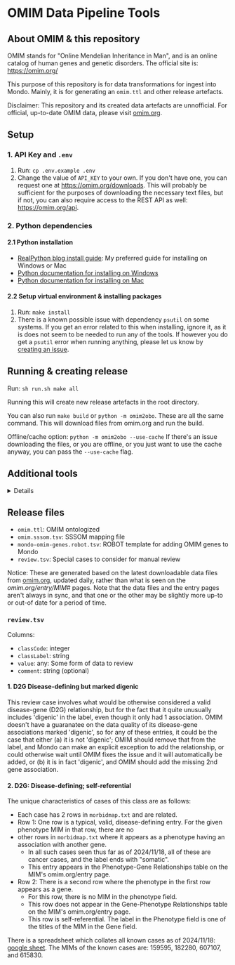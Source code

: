 # OMIM Data Pipeline Tools

## About OMIM & this repository
OMIM stands for "Online Mendelian Inheritance in Man", and is an online 
catalog of human genes and genetic disorders. The official site is: https://omim.org/

This purpose of this repository is for data transformations for ingest into Mondo. Mainly, 
it is for generating an `omim.ttl` and other release artefacts.

Disclaimer: This repository and its created data artefacts are unnofficial. For 
official, up-to-date OMIM data, please visit [omim.org](https://omim.org).

## Setup
### 1. API Key and `.env`
1. Run: `cp .env.example .env`
2. Change the value of `API_KEY` to your own. If you don't have one, you can request
one at https://omim.org/downloads. This will probably be sufficient for the purposes
of downloading the necessary text files, but if not, you can also require access to
the REST API as well: https://omim.org/api.
   
### 2. Python dependencies
#### 2.1 Python installation
- [RealPython blog install guide](https://realpython.com/installing-python/): My preferred guide for installing on Windows or Mac
- [Python documentation for installing on Windows](https://docs.python.org/3/using/windows.html)
- [Python documentation for installing on Mac](https://docs.python.org/3/using/mac.html)

#### 2.2 Setup virtual environment & installing packages
1. Run: `make install`
2. There is a known possible issue with dependency `psutil` on some systems. If 
you get an error related to this when installing, ignore it, as it is does not 
seem to be needed to run any of the tools. If however you do get a `psutil` error
when running anything, please let us know by [creating an issue](https://github.com/monarch-initiative/omim/issues/new).

## Running & creating release
Run: `sh run.sh make all`

Running this will create new release artefacts in the root directory.

You can also run `make build` or `python -m omim2obo`. These are all the same 
command. This will download files from omim.org and run the build.

Offline/cache option: `python -m omim2obo --use-cache`
If there's an issue downloading the files, or you are offline, or you just want 
to use the cache anyway, you can pass the `--use-cache` flag.

## Additional tools
<details><summary>Details</summary>
<p>

### Get PMIDs used for OMIM codes from `omim.ttl`
Command: `sh run.sh make get-pmids`

### OMIM Code Web Scraper
Currently, the only feature is `get_codes_by_yyyy_mm`, which returns a list of 
OMIM codes and their prefixes from https://omim.org/statistics/update.

#### Usage: Command Line Interface
##### Syntax
1. `make scrape y=<YEAR> m=<MONTH>`
2. `make scrape y=<YEAR> m=<MONTH> > <path/to/outputFile>`

##### Usage
1. Get codes for May 2021, printed to terminal: `make scrape y=2021 m=5`
2. Get codes for May 2021 and output to a file "myfile.txt": `make scrape y=2021 m=5 > myfile.txt`

##### Examples
Command:  
`make scrape y=2021 m=5`

Response:
```py
[('#', '619340'),
 ('#', '619355'),
 ('*', '619357'),
 ('*', '619358'),
 ('*', '619359'),
 ('#', '619325'),
 ('#', '619328'),
 ('*', '100850'),
 ...
 ('#', '613102')]
 ```

### Usage: Python API
Using `get_codes_by_yyyy_mm()` will return a list of tuples.

```py
from omim2obo.omim_code_scraper import get_codes_by_yyyy_mm

code_tuples = get_codes_by_yyyy_mm('2021/05')
```

</p>
</details> 

## Release files
- `omim.ttl`: OMIM ontologized
- `omim.sssom.tsv`: SSSOM mapping file
- `mondo-omim-genes.robot.tsv`: ROBOT template for adding OMIM genes to Mondo
- `review.tsv`: Special cases to consider for manual review

Notice: These are generated based on the latest downloadable data files from [omim.org](https://omim.org), updated 
daily, rather than what is seen on the _omim.org/entry/MIM#_ pages. Note that the data files and the entry pages aren't 
always in sync, and that one or the other may be slightly more up-to or out-of date for a period of time.

### `review.tsv`
Columns:
- `classCode`: integer
- `classLabel`: string
- `value`: any: Some form of data to review
- `comment`: string (optional)

#### 1. D2G Disease-defining but marked digenic
This review case involves what would be otherwise considered a valid disease-gene (D2G) relationship, but for the fact 
that it quite unusually includes 'digenic' in the label, even though it only had 1 association. OMIM doesn't have a 
guaranatee on the data quality of its disease-gene associations marked 'digenic', so for any of these entries, it could 
be the case that either (a) it is not 'digenic'; OMIM should remove that from the label, and Mondo can make an explicit 
exception to add the relationship, or could otherwise wait until OMIM fixes the issue and it will automatically be 
added, or (b) it is in fact 'digenic', and OMIM should add the missing 2nd gene association.

#### 2. D2G: Disease-defining; self-referential
The unique characteristics of cases of this class are as follows: 
- Each case has 2 rows in `morbidmap.txt` and are related.
- Row 1: One row is a typical, valid, disease-defining entry. For the given phenotype MIM in that row, there are no 
- other rows in `morbidmap.txt` where it appears as a phenotype having an association with another gene.
  - In all such cases seen thus far as of 2024/11/18, all of these are cancer cases, and the label ends with "somatic".
  - This entry appears in the Phenotype-Gene Relationships table on the MIM's omim.org/entry page.
- Row 2: There is a second row where the phenotype in the first row appears as a gene.
  - For this row, there is no MIM in the phenotype field.
  - This row does not appear in the Gene-Phenotype Relationships table on the MIM's omim.org/entry page.
  - This row is self-referential. The label in the Phenotype field is one of the titles of the MIM in the Gene field.

There is a spreadsheet which collates all known cases as of 2024/11/18: [google sheet](
https://docs.google.com/spreadsheets/d/1hKSp2dyKye6y_20NK2HwLsaKNzWfGCMJMP52lKrkHtU/). The MIMs of the known cases are: 
159595, 182280, 607107, and 615830.
